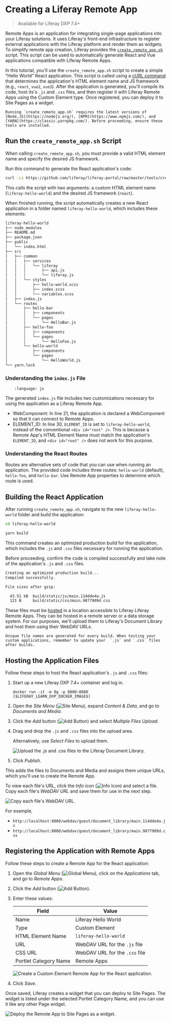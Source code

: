 # Creating a Liferay Remote App

> Available for Liferay DXP 7.4+

Remote Apps is an application for integrating single-page applications into your Liferay solutions. It uses Liferay's front-end infrastructure to register external applications with the Liferay platform and render them as widgets. To simplify remote app creation, Liferay provides the [`create_remote_app.sh`](https://raw.githubusercontent.com/liferay/liferay-portal/master/tools/create_remote_app.sh) script. This script can be used to automatically generate React and Vue applications compatible with Liferay Remote Apps.

In this tutorial, you'll use the `create_remote_app.sh` script to create a simple "Hello World" React application. This script is called using a [cURL command](https://github.com/liferay/liferay-portal/blob/master/tools/create_remote_app.sh.README.markdown) that determines the application's HTML element name and JS framework (e.g., `react`, `vue2`, `vue3`). After the application is generated, you'll compile its code, host its's `.js` and `.css` files, and then register it with Liferay Remote Apps using the Custom Element type. Once registered, you can deploy it to Site Pages as a widget.

```{important}
Running `create_remote_app.sh` requires the latest versions of [Node.JS](https://nodejs.org/), [NPM](https://www.npmjs.com/), and [YARN](https://classic.yarnpkg.com/). Before proceeding, ensure these tools are installed.
```

## Run the `create_remote_app.sh` Script

When calling `create_remote_app.sh`, you must provide a valid HTML element name and specify the desired JS framework.

Run this command to generate the React application's code:

```bash
curl -Ls https://github.com/liferay/liferay-portal/raw/master/tools/create_remote_app.sh | bash -s liferay-hello-world react
```

This calls the script with two arguments: a custom HTML element name (`liferay-hello-world`) and the desired JS framework (`react`).

When finished running, the script automatically creates a new React application in a folder named `liferay-hello-world`, which includes these elements:

```bash
liferay-hello-world
├── node_modules
├── README.md
├── package.json
├── public
│   └── index.html
├── src
│   ├── common
│   │   ├── services
│   │   │   └── liferay
│   │   │       ├── api.js
│   │   │       └── liferay.js
│   │   └── styles
│   │       ├── hello-world.scss
│   │       ├── index.scss
│   │       └── variables.scss
│   ├── index.js
│   └── routes
│       ├── hello-bar
│       │   ├── components
│       │   └── pages
│       │       └── HelloBar.js
│       ├── hello-foo
│       │   ├── components
│       │   └── pages
│       │       └── HelloFoo.js
│       └── hello-world
│           ├── components
│           └── pages
│               └── HelloWorld.js
└── yarn.lock
```

### Understanding the `index.js` File

   ```{literalinclude} ./creating-a-liferay-remote-app/resources/liferay-h5v7.zip/liferay-hello-world/src/index.js
       :language: js
   ```

The generated `index.js` file includes two customizations necessary for using the application as a Liferay Remote App.

* WebComponent: In line 21, the application is declared a WebComponent so that it can connect to Remote Apps.
* ELEMENT_ID: In line 30, `ELEMENT_ID` is set to `liferay-hello-world`, instead of the conventional `<div id="root" />`. This is because a Remote App's HTML Element Name must match the application's `ELEMENT_ID`, and `<div id="root" />` does not work for this purpose.

### Understanding the React Routes

Routes are alternative sets of code that you can use when running an application. The provided code includes three routes: `hello-world` (default), `hello-foo`, and `hello-bar`. Use Remote App properties to determine which route is used.

## Building the React Application

After running `create_remote_app.sh`, navigate to the new `liferay-hello-world` folder and build the application:

```bash
cd liferay-hello-world
```

```bash
yarn build
```

This command creates an optimized production build for the application, which includes the `.js` and `.css` files necessary for running the application.

Before proceeding, confirm the code is compiled successfully and take note of the application's `.js` and `.css` files.

```bash
Creating an optimized production build...
Compiled successfully.

File sizes after gzip:

  43.51 kB  build/static/js/main.114dde4a.js
  121 B     build/static/css/main.9877909d.css
```

These files must be [hosted](#hosting-the-application-files) in a location accessible to Liferay Liferay Remote Apps. They can be hosted in a remote server or a data storage system. For our purposes, we'll upload them to Liferay's Document Library and host them using their WebDAV<!--ALT: Resource--> URLs.

```{tip}
Unique file names are generated for every build. When testing your custom applications, remember to update your  `.js` and `.css` files after builds.
```

## Hosting the Application Files

Follow these steps to host the React application's `.js` and `.css` files:

1. Start up a new Liferay DXP 7.4+ container and log in.

   ```docker
   docker run -it -m 8g -p 8080:8080 [$LIFERAY_LEARN_DXP_DOCKER_IMAGE$]
   ```

1. Open the *Site Menu* (![Site Menu](../../../images/icon-product-menu.png)), expand *Content & Data*, and go to *Documents and Media*.

1. Click the *Add* button (![Add Button](../../../images/icon-add.png)) and select *Multiple Files Upload*.

1. Drag and drop the `.js` and `.css` files into the upload area.

   Alternatively, use *Select Files* to upload them.

   ![Upload the .js and .css files to the Liferay Document Library.](./creating-a-liferay-remote-app/images/01.png)

1. Click *Publish*.

This adds the files to Documents and Media and assigns them unique URLs, which you'll use to create the Remote App.

To view each file's URL, click the *Info* icon (![Info Icon](../../../images/icon-information.png)) and select a file. Copy each file's *WebDAV URL* and save them for use in the next step.

![Copy each file's WebDAV URL.](./creating-a-liferay-remote-app/images/02.png)

For example,

* `http://localhost:8080/webdav/guest/document_library/main.114dde4a.js` 
* `http://localhost:8080/webdav/guest/document_library/main.9877909d.css`

## Registering the Application with Remote Apps

Follow these steps to create a Remote App for the React application:

1. Open the *Global Menu* (![Global Menu](../../../images/icon-applications-menu.png)), click on the *Applications* tab, and go to *Remote Apps*.

1. Click the *Add* button (![Add Button](../../../images/icon-add.png)).

1. Enter these values:

   | Field | Value |
   | --- | --- |
   | Name | Liferay Hello World |
   | Type | Custom Element |
   | HTML Element Name | `liferay-hello-world` |
   | URL | WebDAV URL for the `.js` file |
   | CSS URL | WebDAV URL for the `.css` file |
   | Portlet Category Name | Remote Apps |

   ![Create a Custom Element Remote App for the React application.](./creating-a-liferay-remote-app/images/03.png)

1. Click *Save*.

Once saved, Liferay creates a widget that you can deploy to Site Pages. The widget is listed under the selected Portlet Category Name, and you can use it like any other Page widget.

![Deploy the Remote App to Site Pages as a widget.](./creating-a-liferay-remote-app/images/04.png)

<!-- ## Additional Information

* []()
* []()
* []() -->
